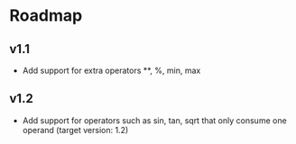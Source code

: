 # Roadmap

## v1.1

* Add support for extra operators **, %, min, max

## v1.2

* Add support for operators such as sin, tan, sqrt that only consume one operand (target version: 1.2)
